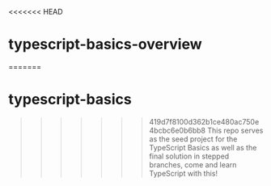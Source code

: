 <<<<<<< HEAD
# typescript-basics-overview
=======
# typescript-basics
>>>>>>> 419d7f8100d362b1ce480ac750e4bcbc6e0b6bb8
This repo serves as the seed project for the TypeScript Basics as well as the final solution in stepped branches, come and learn TypeScript with this!
